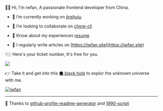 🙋🏻‍ Hi, I'm iwfan, A passionate frontend developer from China.

- 🔭 I’m currently working on [jinshuju](https://github.com/jinshuju)

- 👯 I’m looking to collaborate on [chore-cli](https://github.com/iwfan/chore-cli)

- 📄 Know about my experiences [resume](https://github.com/iwfan/react-resume)

- 📝 I regularly write articles on [https://iwfan.site](https://iwfan.site)

👇🏼 Here's your ticket number, It's free for you.

<img src="https://profile-counter.glitch.me/iwfan/count.svg" />

👉 Take it and get into this [⚫️ black hole](https://iwfan.site/) to explor the unknown universe with me.

<a href="https://github.com/ryo-ma/github-profile-trophy"><img src="https://github-profile-trophy.vercel.app/?username=iwfan&margin-w=15" alt="iwfan" /></a>

---
🙏 Thanks to [github-profile-readme-generator](https://github.com/rahuldkjain/github-profile-readme-generator) and [1990-script](https://github.com/antfu/1990-script)
